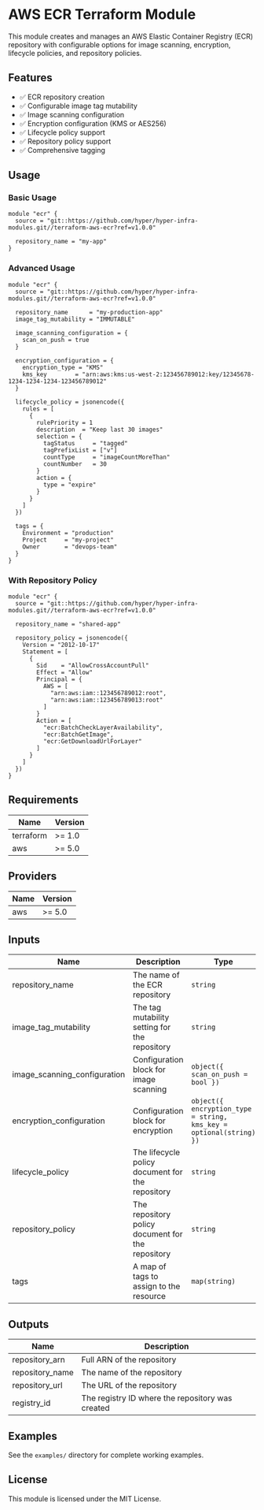 # AWS ECR Terraform Module

This module creates and manages an AWS Elastic Container Registry (ECR) repository with configurable options for image scanning, encryption, lifecycle policies, and repository policies.

## Features

- ✅ ECR repository creation
- ✅ Configurable image tag mutability
- ✅ Image scanning configuration
- ✅ Encryption configuration (KMS or AES256)
- ✅ Lifecycle policy support
- ✅ Repository policy support
- ✅ Comprehensive tagging

## Usage

### Basic Usage

```hcl
module "ecr" {
  source = "git::https://github.com/hyper/hyper-infra-modules.git//terraform-aws-ecr?ref=v1.0.0"
  
  repository_name = "my-app"
}
```

### Advanced Usage

```hcl
module "ecr" {
  source = "git::https://github.com/hyper/hyper-infra-modules.git//terraform-aws-ecr?ref=v1.0.0"
  
  repository_name      = "my-production-app"
  image_tag_mutability = "IMMUTABLE"
  
  image_scanning_configuration = {
    scan_on_push = true
  }
  
  encryption_configuration = {
    encryption_type = "KMS"
    kms_key        = "arn:aws:kms:us-west-2:123456789012:key/12345678-1234-1234-1234-123456789012"
  }
  
  lifecycle_policy = jsonencode({
    rules = [
      {
        rulePriority = 1
        description  = "Keep last 30 images"
        selection = {
          tagStatus     = "tagged"
          tagPrefixList = ["v"]
          countType     = "imageCountMoreThan"
          countNumber   = 30
        }
        action = {
          type = "expire"
        }
      }
    ]
  })
  
  tags = {
    Environment = "production"
    Project     = "my-project"
    Owner       = "devops-team"
  }
}
```

### With Repository Policy

```hcl
module "ecr" {
  source = "git::https://github.com/hyper/hyper-infra-modules.git//terraform-aws-ecr?ref=v1.0.0"
  
  repository_name = "shared-app"
  
  repository_policy = jsonencode({
    Version = "2012-10-17"
    Statement = [
      {
        Sid    = "AllowCrossAccountPull"
        Effect = "Allow"
        Principal = {
          AWS = [
            "arn:aws:iam::123456789012:root",
            "arn:aws:iam::123456789013:root"
          ]
        }
        Action = [
          "ecr:BatchCheckLayerAvailability",
          "ecr:BatchGetImage",
          "ecr:GetDownloadUrlForLayer"
        ]
      }
    ]
  })
}
```

## Requirements

| Name | Version |
|------|---------|
| terraform | >= 1.0 |
| aws | >= 5.0 |

## Providers

| Name | Version |
|------|---------|
| aws | >= 5.0 |

## Inputs

| Name | Description | Type | Default | Required |
|------|-------------|------|---------|:--------:|
| repository_name | The name of the ECR repository | `string` | n/a | yes |
| image_tag_mutability | The tag mutability setting for the repository | `string` | `"MUTABLE"` | no |
| image_scanning_configuration | Configuration block for image scanning | `object({ scan_on_push = bool })` | `{ scan_on_push = true }` | no |
| encryption_configuration | Configuration block for encryption | `object({ encryption_type = string, kms_key = optional(string) })` | `null` | no |
| lifecycle_policy | The lifecycle policy document for the repository | `string` | `null` | no |
| repository_policy | The repository policy document for the repository | `string` | `null` | no |
| tags | A map of tags to assign to the resource | `map(string)` | `{}` | no |

## Outputs

| Name | Description |
|------|-------------|
| repository_arn | Full ARN of the repository |
| repository_name | The name of the repository |
| repository_url | The URL of the repository |
| registry_id | The registry ID where the repository was created |

## Examples

See the `examples/` directory for complete working examples.

## License

This module is licensed under the MIT License.